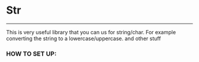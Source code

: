 # Str
---
This is very useful library that you  can us for string/char. For example converting the string to a lowercase/uppercase. and other stuff

### HOW TO SET UP:
